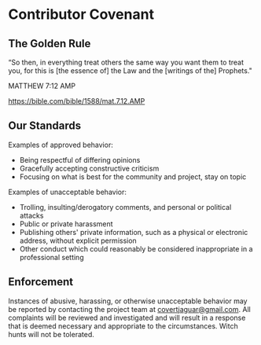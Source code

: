 # Contributor Covenant

## The Golden Rule

“So then, in everything treat others the same way you want them to treat you, for this is [the essence of] the Law and the [writings of the] Prophets."

MATTHEW 7:12 AMP

https://bible.com/bible/1588/mat.7.12.AMP

## Our Standards

Examples of approved behavior:

* Being respectful of differing opinions
* Gracefully accepting constructive criticism
* Focusing on what is best for the community and project, stay on topic

Examples of unacceptable behavior:

* Trolling, insulting/derogatory comments, and personal or political attacks
* Public or private harassment
* Publishing others' private information, such as a physical or electronic
 address, without explicit permission
* Other conduct which could reasonably be considered inappropriate in a
 professional setting

## Enforcement

Instances of abusive, harassing, or otherwise unacceptable behavior may be
reported by contacting the project team at covertjaguar@gmail.com. All
complaints will be reviewed and investigated and will result in a response that
is deemed necessary and appropriate to the circumstances. Witch hunts will not be tolerated.
